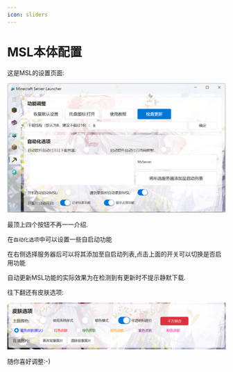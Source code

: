 ```yaml
---
icon: sliders
---
```

# MSL本体配置

这是MSL的设置页面:

![](./assets/software_settings_page.png)

最顶上四个按钮不再一一介绍.

在```自动化选项```中可以设置一些自启动功能

在右侧选择服务器后可以将其添加至自启动列表,点击上面的开关可以切换是否启用功能

自动更新MSL功能的实际效果为在检测到有更新时不提示静默下载.

往下翻还有皮肤选项:

![](./assets/software_skins.png)

随你喜好调整:-)

